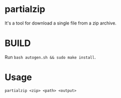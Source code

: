 # partialzip
It's a tool for download a single file from a zip archive.

# BUILD
Run `bash autogen.sh && sudo make install`.

# Usage
`partialzip <zip> <path> <output>`
